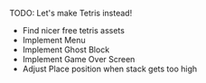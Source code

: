 TODO: Let's make Tetris instead!
* Find nicer free tetris assets
* Implement Menu
* Implement Ghost Block
* Implement Game Over Screen
* Adjust Place position when stack gets too high
